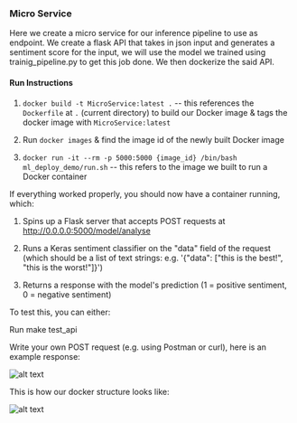 
### Micro Service
Here we create a micro service for our inference pipeline to use as endpoint. We create a flask API that takes in json input and generates a sentiment score for the input, we will use the model we trained using trainig_pipeline.py to get this job done.
We then dockerize the said API.

#### Run Instructions

1. `docker build -t MicroService:latest .` -- this references the `Dockerfile` at `.` (current directory) to build our Docker image & tags the docker image with `MicroService:latest`

2. Run `docker images` & find the image id of the newly built Docker image

3. `docker run -it --rm -p 5000:5000 {image_id} /bin/bash ml_deploy_demo/run.sh` -- this refers to the image we built to run a Docker container

If everything worked properly, you should now have a container running, which:

1. Spins up a Flask server that accepts POST requests at http://0.0.0.0:5000/model/analyse

2. Runs a Keras sentiment classifier on the "data" field of the request (which should be a list of text strings: e.g. '{"data": ["this is the best!", "this is the worst!"]}')

3. Returns a response with the model's prediction (1 = positive sentiment, 0 = negative sentiment)

To test this, you can either:

Run make test_api

Write your own POST request (e.g. using Postman or curl), here is an example response:

![alt text](https://github.com/siddhant07/CaseStudy2/blob/master/Images/Postman_res.png)

This is how our docker structure looks like:

![alt text](https://github.com/siddhant07/CaseStudy2/blob/master/Images/DockerStructure.png)


